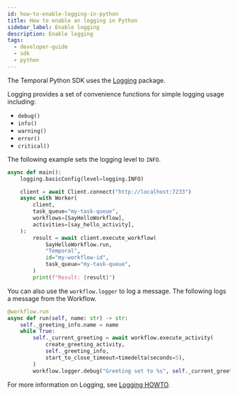 ```yaml
---
id: how-to-enable-logging-in-python
title: How to enable an logging in Python
sidebar_label: Enable logging
description: Enable logging
tags:
  - developer-guide
  - sdk
  - python
---
```


The Temporal Python SDK uses the [Logging](https://docs.python.org/3/library/logging.html) package.

Logging provides a set of convenience functions for simple logging usage including:

- `debug()`
- `info()`
- `warning()`
- `error()`
- `critical()`

The following example sets the logging level to `INFO`.

```python
async def main():
    logging.basicConfig(level=logging.INFO)

    client = await Client.connect("http://localhost:7233")
    async with Worker(
        client,
        task_queue="my-task-queue",
        workflows=[SayHelloWorkflow],
        activities=[say_hello_activity],
    ):
        result = await client.execute_workflow(
            SayHelloWorkflow.run,
            "Temporal",
            id="my-workflow-id",
            task_queue="my-task-queue",
        )
        print(f"Result: {result}")
```

You can also use the `workflow.logger` to log a message. The following logs a message from the Workflow.

```python
@workflow.run
async def run(self, name: str) -> str:
    self._greeting_info.name = name
    while True:
        self._current_greeting = await workflow.execute_activity(
            create_greeting_activity,
            self._greeting_info,
            start_to_close_timeout=timedelta(seconds=5),
        )
        workflow.logger.debug("Greeting set to %s", self._current_greeting)
```

For more information on Logging, see [Logging HOWTO](https://docs.python.org/3/howto/logging.html).
